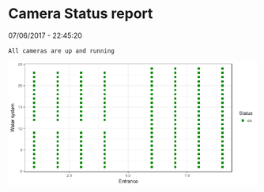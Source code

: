 Camera Status report
================
07/06/2017 - 22:45:20

    All cameras are up and running

![](camreport_files/figure-markdown_github/unnamed-chunk-2-1.png)
